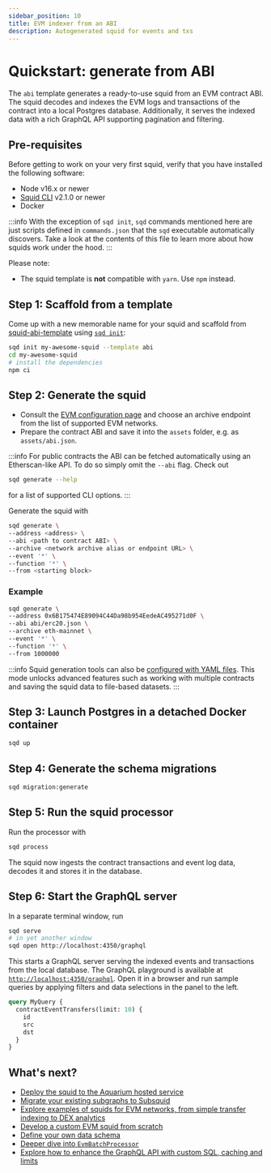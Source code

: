 ```yaml
---
sidebar_position: 10
title: EVM indexer from an ABI
description: Autogenerated squid for events and txs
---
```


# Quickstart: generate from ABI

The `abi` template generates a ready-to-use squid from an EVM contract ABI. The squid decodes and indexes the EVM logs and transactions of the contract into a local Postgres database. Additionally, it serves the indexed data with a rich GraphQL API supporting pagination and filtering.

## Pre-requisites

Before getting to work on your very first squid, verify that you have installed the following software: 

- Node v16.x or newer
- [Squid CLI](/firesquid/squid-cli/installation) v2.1.0 or newer
- Docker

:::info
With the exception of `sqd init`, `sqd` commands mentioned here are just scripts defined in `commands.json` that the `sqd` executable automatically discovers. Take a look at the contents of this file to learn more about how squids work under the hood.
:::

Please note:
- The squid template is **not** compatible with `yarn`. Use `npm` instead.

## Step 1: Scaffold from a template 

Come up with a new memorable name for your squid and scaffold from [squid-abi-template](https://github.com/subsquid/squid-abi-template)
using [`sqd init`](/firesquid/squid-cli/init):

```bash
sqd init my-awesome-squid --template abi
cd my-awesome-squid
# install the dependencies
npm ci
```

##  Step 2: Generate the squid

- Consult the [EVM configuration page](/firesquid/evm-indexing/configuration) and choose an archive endpoint from the list of supported EVM networks.
- Prepare the contract ABI and save it into the `assets` folder, e.g. as `assets/abi.json`.

:::info
For public contracts the ABI can be fetched automatically using an Etherscan-like API. To do so simply omit the `--abi` flag. Check out
```sh
sqd generate --help
```
for a list of supported CLI options.
:::

Generate the squid with
```bash
sqd generate \
--address <address> \
--abi <path to contract ABI> \
--archive <network archive alias or endpoint URL> \
--event '*' \
--function '*' \
--from <starting block>
```

### Example

```bash
sqd generate \
--address 0x6B175474E89094C44Da98b954EedeAC495271d0F \
--abi abi/erc20.json \
--archive eth-mainnet \
--event '*' \
--function '*' \
--from 1000000
```

:::info
Squid generation tools can also be [configured with YAML files](/firesquid/basics/squid-gen/). This mode unlocks advanced features such as working with multiple contracts and saving the squid data to file-based datasets.
:::

## Step 3: Launch Postgres in a detached Docker container

```bash
sqd up
```

## Step 4: Generate the schema migrations

```bash
sqd migration:generate
```

## Step 5: Run the squid processor

Run the processor with
```bash
sqd process
```

The squid now ingests the contract transactions and event log data, decodes it and stores it in the database.

## Step 6: Start the GraphQL server

In a separate terminal window, run

```bash
sqd serve
# in yet another window
sqd open http://localhost:4350/graphql
```

This starts a GraphQL server serving the indexed events and transactions from the local database. The GraphQL playground is available at [`http://localhost:4350/graphql`](http://localhost:4350/graphql). Open it in a browser and run sample queries by applying filters and data selections in the panel to the left.

```graphql
query MyQuery {
  contractEventTransfers(limit: 10) {
    id
    src
    dst
  }
}
```

## What's next?

- [Deploy the squid to the Aquarium hosted service](/firesquid/deploy-squid)
- [Migrate your existing subgraphs to Subsquid](/firesquid/migrate/migrate-subgraph)
- [Explore examples of squids for EVM networks, from simple transfer indexing to DEX analytics](/firesquid/examples/#evm-processor)
- [Develop a custom EVM squid from scratch](/firesquid/quickstart/quickstart-ethereum)
- [Define your own data schema](/firesquid/basics/schema-file)
- [Deeper dive into `EvmBatchProcessor`](/firesquid/evm-indexing)
- [Explore how to enhance the GraphQL API with custom SQL, caching and limits](/firesquid/graphql-api)
